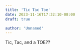 ```yaml
---
title: 'Tic Tac Toe'
date: 2023-11-16T17:32:10-08:00
draft: true

author: 'Unnamed'
---
```


Tic, Tac, and a TOE??